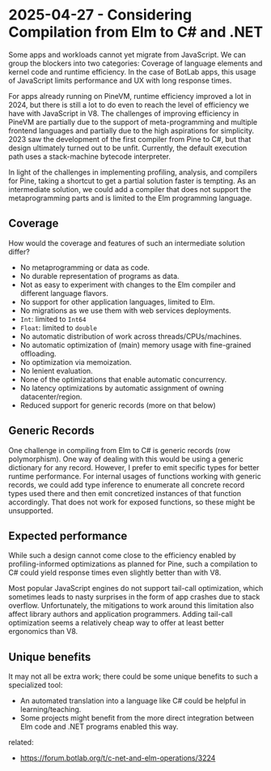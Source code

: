 # 2025-04-27 - Considering Compilation from Elm to C# and .NET

Some apps and workloads cannot yet migrate from JavaScript. We can group the blockers into two categories: Coverage of language elements and kernel code and runtime efficiency.
In the case of BotLab apps, this usage of JavaScript limits performance and UX with long response times.

For apps already running on PineVM, runtime efficiency improved a lot in 2024, but there is still a lot to do even to reach the level of efficiency we have with JavaScript in V8. The challenges of improving efficiency in PineVM are partially due to the support of meta-programming and multiple frontend languages and partially due to the high aspirations for simplicity.
2023 saw the development of the first compiler from Pine to C#, but that design ultimately turned out to be unfit. Currently, the default execution path uses a stack-machine bytecode interpreter.

In light of the challenges in implementing profiling, analysis, and compilers for Pine, taking a shortcut to get a partial solution faster is tempting. As an intermediate solution, we could add a compiler that does not support the metaprogramming parts and is limited to the Elm programming language.

## Coverage

How would the coverage and features of such an intermediate solution differ?

+ No metaprogramming or data as code.
+ No durable representation of programs as data.
+ Not as easy to experiment with changes to the Elm compiler and different language flavors.
+ No support for other application languages, limited to Elm.
+ No migrations as we use them with web services deployments.
+ `Int`: limited to `Int64`
+ `Float`: limited to `double`
+ No automatic distribution of work across threads/CPUs/machines.
+ No automatic optimization of (main) memory usage with fine-grained offloading.
+ No optimization via memoization.
+ No lenient evaluation.
+ None of the optimizations that enable automatic concurrency.
+ No latency optimizations by automatic assignment of owning datacenter/region.
+ Reduced support for generic records (more on that below)

## Generic Records

One challenge in compiling from Elm to C# is generic records (row polymorphism). One way of dealing with this would be using a generic dictionary for any record. However, I prefer to emit specific types for better runtime performance. For internal usages of functions working with generic records, we could add type inference to enumerate all concrete record types used there and then emit concretized instances of that function accordingly. That does not work for exposed functions, so these might be unsupported.


## Expected performance

While such a design cannot come close to the efficiency enabled by profiling-informed optimizations as planned for Pine, such a compilation to C# could yield response times even slightly better than with V8.

Most popular JavaScript engines do not support tail-call optimization, which sometimes leads to nasty surprises in the form of app crashes due to stack overflow. Unfortunately, the mitigations to work around this limitation also affect library authors and application programmers. Adding tail-call optimization seems a relatively cheap way to offer at least better ergonomics than V8.

## Unique benefits

It may not all be extra work; there could be some unique benefits to such a specialized tool:

+ An automated translation into a language like C# could be helpful in learning/teaching.
+ Some projects might benefit from the more direct integration between Elm code and .NET programs enabled this way.


related:

+ <https://forum.botlab.org/t/c-net-and-elm-operations/3224>

